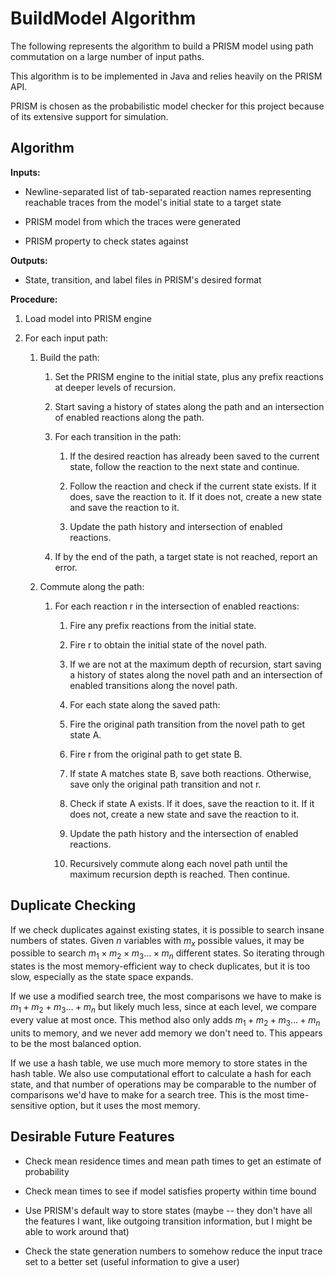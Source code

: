 # BuildModel Algorithm

The following represents the algorithm to build a PRISM model using path commutation on a large number of input paths.

This algorithm is to be implemented in Java and relies heavily on the PRISM API.

PRISM is chosen as the probabilistic model checker for this project because of its extensive support for simulation. 

## Algorithm

**Inputs:** 

- Newline-separated list of tab-separated reaction names representing reachable traces from the model's initial state to a target state

- PRISM model from which the traces were generated

- PRISM property to check states against

**Outputs:**

- State, transition, and label files in PRISM's desired format

**Procedure:**

1. Load model into PRISM engine

2. For each input path:
   
   1. Build the path:
      
      1. Set the PRISM engine to the initial state, plus any prefix reactions at deeper levels of recursion.
      
      2. Start saving a history of states along the path and an intersection of enabled reactions along the path.
      
      3. For each transition in the path:
         
         1. If the desired reaction has already been saved to the current state, follow the reaction to the next state and continue.
         
         2. Follow the reaction and check if the current state exists. If it does, save the reaction to it. If it does not, create a new state and save the reaction to it.
         
         3. Update the path history and intersection of enabled reactions.
      
      4. If by the end of the path, a target state is not reached, report an error.
   
   2. Commute along the path:
      
      1. For each reaction r in the intersection of enabled reactions:
         
         1. Fire any prefix reactions from the initial state.
         
         2. Fire r to obtain the initial state of the novel path.
         
         3. If we are not at the maximum depth of recursion, start saving a history of states along the novel path and an intersection of enabled transitions along the novel path.
         
         4.  For each state along the saved path:
            
            1. Fire the original path transition from the novel path to get state A.
            
            2. Fire r from the original path to get state B.
            
            3. If state A matches state B, save both reactions. Otherwise, save only the original path transition and not r. 
            
            4. Check if state A exists. If it does, save the reaction to it. If it does not, create a new state and save the reaction to it.
            
            5. Update the path history and the intersection of enabled reactions.
         
         5. Recursively commute along each novel path until the maximum recursion depth is reached. Then continue.



## Duplicate Checking

If we check duplicates against existing states, it is possible to search insane numbers of states. Given $n$ variables with $m_x$ possible values, it may be possible to search $m_1\times m_2 \times m_3 \ldots \times m_n$ different states. So iterating through states is the most memory-efficient way to check duplicates, but it is too slow, especially as the state space expands.

If we use a modified search tree, the most comparisons we have to make is $m_1 + m_2 + m_3 \ldots + m_n$ but likely much less, since at each level, we compare every value at most once. This method also only adds $m_1 + m_2 + m_3 \ldots + m_n$ units to memory, and we never add memory we don't need to. This appears to be the most balanced option. 

If we use a hash table, we use much more memory to store states in the hash table. We also use computational effort to calculate a hash for each state, and that number of operations may be comparable to the number of comparisons we'd have to make for a search tree. This is the most time-sensitive option, but it uses the most memory.





## Desirable Future Features

- Check mean residence times and mean path times to get an estimate of probability

- Check mean times to see if model satisfies property within time bound

- Use PRISM's default way to store states (maybe -- they don't have all the features I want, like outgoing transition information, but I might be able to work around that)

- Check the state generation numbers to somehow reduce the input trace set to a better set (useful information to give a user)






